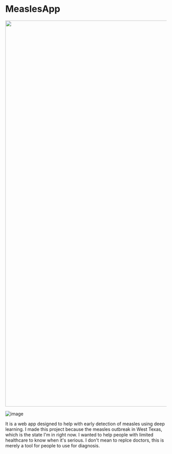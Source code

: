# MeaslesApp
<a href="https://www.youtube.com/watch?v=lDJlXdsNCYg">
  <img src="http://i.ytimg.com/vi/lDJlXdsNCYg/hqdefault.jpg" width="1200" />
</a>

![image](https://github.com/user-attachments/assets/56b26ad9-5578-4c2e-9988-42b577d781e9)


It is a web app designed to help with early detection of measles using deep learning. I made this project because the measles outbreak in West Texas, which is the state I'm in right now. I wanted to help people with limited healthcare to know when it's serious. I don't mean to replce doctors, this is merely a tool for people to use for diagnosis.
